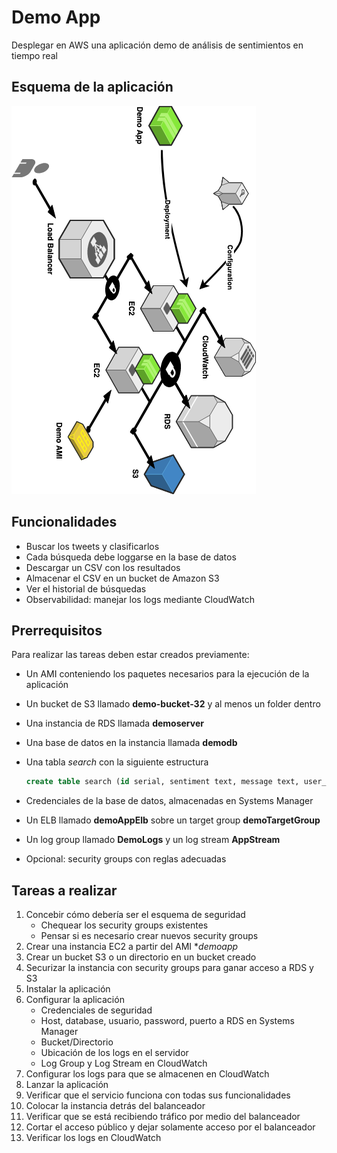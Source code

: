 # Demo App

Desplegar en AWS una aplicación demo de análisis de sentimientos en tiempo real

## Esquema de la aplicación

![Servicios de la aplicación demo](https://github.com/vitongos/amazon-web-services-course/blob/master/images/11.01.diagram.png "Servicios de la aplicación demo")

## Funcionalidades

- Buscar los tweets y clasificarlos
- Cada búsqueda debe loggarse en la base de datos
- Descargar un CSV con los resultados
- Almacenar el CSV en un bucket de Amazon S3
- Ver el historial de búsquedas
- Observabilidad: manejar los logs mediante CloudWatch

## Prerrequisitos

Para realizar las tareas deben estar creados previamente:

- Un AMI conteniendo los paquetes necesarios para la ejecución de la aplicación
- Un bucket de S3 llamado **demo-bucket-32** y al menos un folder dentro
- Una instancia de RDS llamada **demoserver**
- Una base de datos en la instancia llamada **demodb**
- Una tabla *search* con la siguiente estructura

    ```sql
    create table search (id serial, sentiment text, message text, user_name text);
    ```

- Credenciales de la base de datos, almacenadas en Systems Manager
- Un ELB llamado **demoAppElb** sobre un target group **demoTargetGroup**
- Un log group llamado **DemoLogs** y un log stream **AppStream**
- Opcional: security groups con reglas adecuadas

## Tareas a realizar

1. Concebir cómo debería ser el esquema de seguridad
    - Chequear los security groups existentes
    - Pensar si es necesario crear nuevos security groups
1. Crear una instancia EC2 a partir del AMI **demoapp*
1. Crear un bucket S3 o un directorio en un bucket creado
1. Securizar la instancia con security groups para ganar acceso a RDS y S3
1. Instalar la aplicación
1. Configurar la aplicación
	- Credenciales de seguridad
	- Host, database, usuario, password, puerto a RDS en Systems Manager
	- Bucket/Directorio
	- Ubicación de los logs en el servidor
	- Log Group y Log Stream en CloudWatch
1. Configurar los logs para que se almacenen en CloudWatch
1. Lanzar la aplicación
1. Verificar que el servicio funciona con todas sus funcionalidades
1. Colocar la instancia detrás del balanceador
1. Verificar que se está recibiendo tráfico por medio del balanceador
1. Cortar el acceso público y dejar solamente acceso por el balanceador
1. Verificar los logs en CloudWatch
